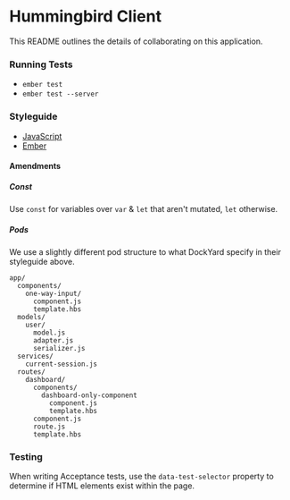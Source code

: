 # Hummingbird Client

This README outlines the details of collaborating on this application.

### Running Tests

* `ember test`
* `ember test --server`

### Styleguide

* [JavaScript](https://github.com/dockyard/styleguides/blob/master/engineering/javascript.md)
* [Ember](https://github.com/dockyard/styleguides/blob/master/engineering/ember.md)

#### Amendments

##### Const

Use `const` for variables over `var` & `let` that aren't mutated, `let` otherwise.

##### Pods

We use a slightly different pod structure to what DockYard specify in their styleguide above.

```
app/
  components/
    one-way-input/
      component.js
      template.hbs
  models/
    user/
      model.js
      adapter.js
      serializer.js
  services/
    current-session.js
  routes/
    dashboard/
      components/
        dashboard-only-component
          component.js
          template.hbs
      component.js
      route.js
      template.hbs
```

### Testing

When writing Acceptance tests, use the `data-test-selector` property to determine if HTML elements exist within the page.
